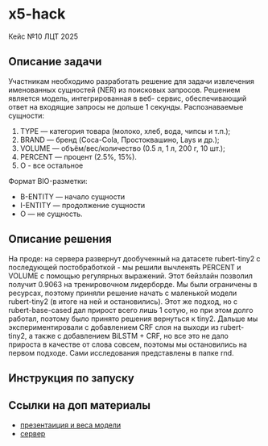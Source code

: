 # x5-hack
Кейс №10 ЛЦТ 2025


## Описание задачи
Участникам необходимо разработать решение для задачи извлечения именованных сущностей (NER) из поисковых запросов. Решением является модель, интегрированная в веб- сервис, обеспечивающий ответ на входящие запросы не дольше 1 секунды.
Распознаваемые сущности:
1. TYPE — категория товара (молоко, хлеб, вода, чипсы и т.п.);
2. BRAND — бренд (Coca-Cola, Простоквашино, Lays и др.);
3. VOLUME — объём/вес/количество (0.5 л, 1 л, 200 г, 10 шт.);
4. PERCENT — процент (2.5%, 15%).
5. O - все остальное

Формат BIO-разметки:
- B-ENTITY — начало сущности
- I-ENTITY — продолжение сущности
- O — не сущность.

## Описание решения
На проде: на сервера развернут дообученный на датасете rubert-tiny2 с последующей постобработкой - мы решили вычленять PERCENT и VOLUME с помощью регулярных выражений. Этот бейзлайн позволил получит 0.9063 на тренировочном лидерборде. 
Мы были ограничены в ресурсах, поэтому приняли решение начать с маленькой модели rubert-tiny2 (в итоге на ней и остановились). Этот же подход, но с rubert-base-cased дал прирост всего лишь 1 сотую, но при этом долго работал, поэтому было принято решения вернуться к tiny2.
Дальше мы экспериментировали с добавлением CRF слоя на выходи из rubert-tiny2, а также с добавлением BiLSTM + CRF, но все это не дало прироста в качестве от слова совсем, поэтомы мы остановились на первом подходе. Сами исследования представлены в папке rnd.

## Инструкция по запуску


## Ссылки на доп материалы
- [презентаиция и веса модели](https://drive.google.com/drive/u/1/folders/1bCL7ktzsG0Pd97rc2cHgVUvM7J35LOKh)
- [сервер](http://185.31.165.109:8000)

